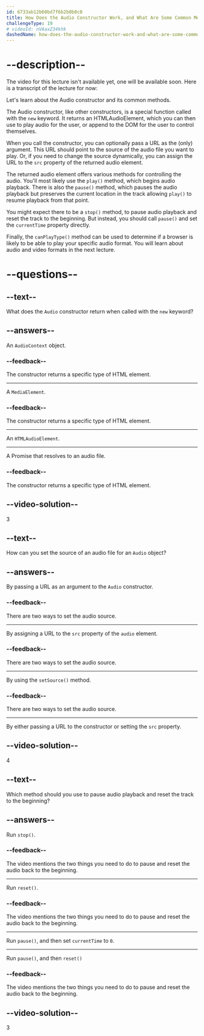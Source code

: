 ```yaml
---
id: 6733ab12b60bd7f6b2b0b0c0
title: How Does the Audio Constructor Work, and What Are Some Common Methods?
challengeType: 19
# videoId: nVAaxZ34khk
dashedName: how-does-the-audio-constructor-work-and-what-are-some-common-methods
---
```


# --description--

The video for this lecture isn't available yet, one will be available soon. Here is a transcript of the lecture for now:

Let's learn about the Audio constructor and its common methods.

The Audio constructor, like other constructors, is a special function called with the `new` keyword. It returns an HTMLAudioElement, which you can then use to play audio for the user, or append to the DOM for the user to control themselves.

When you call the constructor, you can optionally pass a URL as the (only) argument. This URL should point to the source of the audio file you want to play. Or, if you need to change the source dynamically, you can assign the URL to the `src` property of the returned audio element.

The returned audio element offers various methods for controlling the audio. You'll most likely use the `play()` method, which begins audio playback. There is also the `pause()` method, which pauses the audio playback but preserves the current location in the track allowing `play()` to resume playback from that point.

You might expect there to be a `stop()` method, to pause audio playback and reset the track to the beginning. But instead, you should call `pause()` and set the `currentTime` property directly.

Finally, the `canPlayType()` method can be used to determine if a browser is likely to be able to play your specific audio format. You will learn about audio and video formats in the next lecture.

# --questions--

## --text--

What does the `Audio` constructor return when called with the `new` keyword?

## --answers--

An `AudioContext` object.

### --feedback--

The constructor returns a specific type of HTML element.

---

A `MediaElement`.

### --feedback--

The constructor returns a specific type of HTML element.

---

An `HTMLAudioElement`.

---

A Promise that resolves to an audio file.

### --feedback--

The constructor returns a specific type of HTML element.

## --video-solution--

3

## --text--

How can you set the source of an audio file for an `Audio` object?

## --answers--

By passing a URL as an argument to the `Audio` constructor.

### --feedback--

There are two ways to set the audio source.

---

By assigning a URL to the `src` property of the `audio` element.

### --feedback--

There are two ways to set the audio source.

---

By using the `setSource()` method.

### --feedback--

There are two ways to set the audio source.

---

By either passing a URL to the constructor or setting the `src` property.

## --video-solution--

4

## --text--

Which method should you use to pause audio playback and reset the track to the beginning?

## --answers--

Run `stop()`.

### --feedback--

The video mentions the two things you need to do to pause and reset the audio back to the beginning.

---

Run `reset()`.

### --feedback--

The video mentions the two things you need to do to pause and reset the audio back to the beginning.

---

Run `pause()`, and then set `currentTime` to `0`.

---

Run `pause()`, and then `reset()`

### --feedback--

The video mentions the two things you need to do to pause and reset the audio back to the beginning.

## --video-solution--

3
